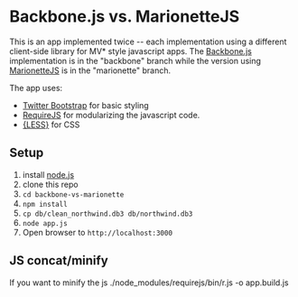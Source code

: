 Backbone.js vs. MarionetteJS
=======================

This is an app implemented twice -- each implementation using a different client-side library for MV* style javascript apps. The [Backbone.js](http://backbonejs.org) implementation is in the "backbone" branch while the version using [MarionetteJS](http://marionettejs.com) is in the "marionette" branch.

The app uses:  
* [Twitter Bootstrap](http://twitter.github.com/bootstrap/) for basic styling
* [RequireJS](http://requirejs.org/) for modularizing the javascript code.
* [{LESS}](http://lesscss.org/) for CSS

Setup
-----

1) install [node.js](http://nodejs.org/)
1) clone this repo
1) `cd backbone-vs-marionette`
1) `npm install`
1) `cp db/clean_northwind.db3 db/northwind.db3`
1) `node app.js`
1) Open browser to `http://localhost:3000`

JS concat/minify
----------------

If you want to minify the js
    ./node_modules/requirejs/bin/r.js -o app.build.js 